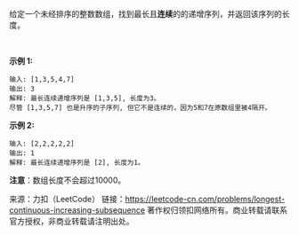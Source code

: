 给定一个未经排序的整数数组，找到最长且**连续**的的递增序列，并返回该序列的长度。

 

**示例 1:**
```
输入: [1,3,5,4,7]
输出: 3
解释: 最长连续递增序列是 [1,3,5], 长度为3。
尽管 [1,3,5,7] 也是升序的子序列, 但它不是连续的，因为5和7在原数组里被4隔开。 
```
**示例 2:**
```
输入: [2,2,2,2,2]
输出: 1
解释: 最长连续递增序列是 [2], 长度为1。
```

**注意**：数组长度不会超过10000。

来源：力扣（LeetCode）
链接：https://leetcode-cn.com/problems/longest-continuous-increasing-subsequence
著作权归领扣网络所有。商业转载请联系官方授权，非商业转载请注明出处。
